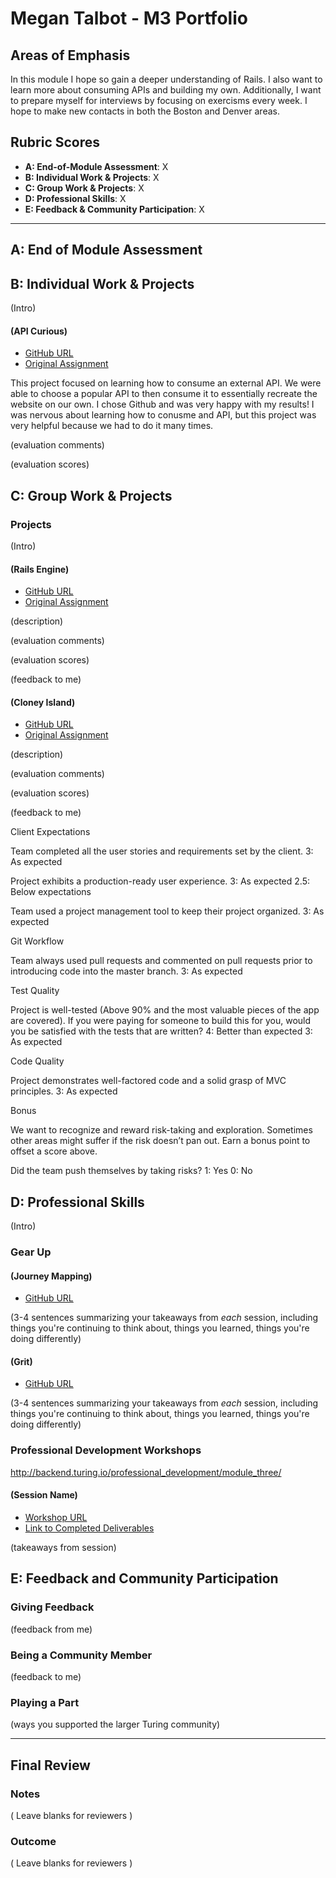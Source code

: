 # Megan Talbot - M3 Portfolio

## Areas of Emphasis

In this module I hope so gain a deeper understanding of Rails. I also want to learn more about consuming APIs and building my own. 
Additionally, I want to prepare myself for interviews by focusing on exercisms every week. I hope to make new contacts in both the Boston and Denver areas.

## Rubric Scores

* **A: End-of-Module Assessment**: X
* **B: Individual Work & Projects**: X
* **C: Group Work & Projects**: X
* **D: Professional Skills**: X
* **E: Feedback & Community Participation**: X

-----------------------

## A: End of Module Assessment



## B: Individual Work & Projects

(Intro)

#### (API Curious)

* [GitHub URL](https://github.com/meganft/api-curious-github)
* [Original Assignment](http://backend.turing.io/module3/projects/apicurious)

This project focused on learning how to consume an external API. We were able to choose a popular API to then consume it to essentially recreate the website on our own. I chose Github and was very happy with my results! I was nervous about learning how to conusme and API, but this project was very helpful because we had to do it many times.

(evaluation comments)

(evaluation scores)

## C: Group Work & Projects

### Projects

(Intro)

#### (Rails Engine)

* [GitHub URL](https://github.com/meganft/rails-engine-api)
* [Original Assignment](http://backend.turing.io/module3/projects/rails_engine)

(description)

(evaluation comments)

(evaluation scores)

(feedback to me)

#### (Cloney Island)

* [GitHub URL](https://github.com/meganft/rails-engine-api)
* [Original Assignment](http://backend.turing.io/module3/projects/rails_engine)

(description)

(evaluation comments)

(evaluation scores)

(feedback to me)

Client Expectations

Team completed all the user stories and requirements set by the client.
3: As expected

Project exhibits a production-ready user experience.
3: As expected
2.5: Below expectations

Team used a project management tool to keep their project organized.
3: As expected

Git Workflow

Team always used pull requests and commented on pull requests prior to introducing code into the master branch.
3: As expected


Test Quality

Project is well-tested (Above 90% and the most valuable pieces of the app are covered). If you were paying for someone to build this for you, would you be satisfied with the tests that are written?
4: Better than expected
3: As expected

Code Quality

Project demonstrates well-factored code and a solid grasp of MVC principles.
3: As expected

Bonus

We want to recognize and reward risk-taking and exploration. Sometimes other areas might suffer if the risk doesn’t pan out. Earn a bonus point to offset a score above.

Did the team push themselves by taking risks?
1: Yes
0: No

## D: Professional Skills
(Intro)

### Gear Up

#### (Journey Mapping)

* [GitHub URL](https://github.com/turingschool/gear-up/blob/master/journey-mapping.markdown)

(3-4 sentences summarizing your takeaways from _each_ session, including things you're continuing to think about, things you learned, things you're doing differently)


#### (Grit)

* [GitHub URL](https://github.com/turingschool/gear-up/blob/master/grit.markdown)

(3-4 sentences summarizing your takeaways from _each_ session, including things you're continuing to think about, things you learned, things you're doing differently)


### Professional Development Workshops
http://backend.turing.io/professional_development/module_three/

#### (Session Name)

* [Workshop URL]()
* [Link to Completed Deliverables]()

(takeaways from session)

## E: Feedback and Community Participation

### Giving Feedback

(feedback from me)

### Being a Community Member

(feedback to me)

### Playing a Part

(ways you supported the larger Turing community)

------------------

## Final Review

### Notes

( Leave blanks for reviewers )

### Outcome

( Leave blanks for reviewers )
